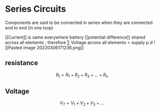 # Series Circuits
Components are said to be connected in series when they are connected end to end (in one loop)

[[Current]] is same everywhere
battery [[potential difference]] shared across all elements  , therefore  $\sum$ Voltage across all elements = supply p.d 
![[Pasted image 20220306171236.png]]
## resistance
$$ R_t =R_1 + R_2 + R_3 +... +R_n $$

## Voltage
$$V_T = V_1+V_2+V_3+... $$